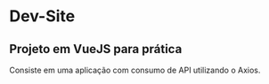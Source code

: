 # Dev-Site

## Projeto em VueJS para prática 

<p>Consiste em uma aplicação com consumo de API utilizando o Axios.</p>

